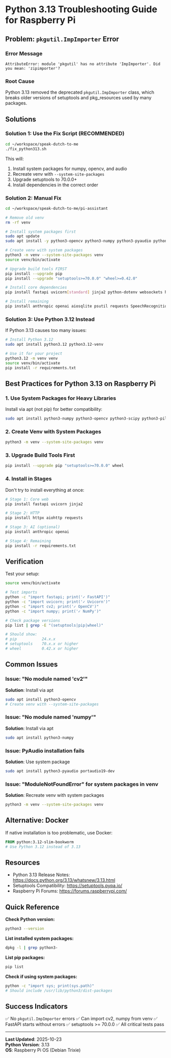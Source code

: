 # Python 3.13 Troubleshooting Guide for Raspberry Pi

## Problem: `pkgutil.ImpImporter` Error

### Error Message
```
AttributeError: module 'pkgutil' has no attribute 'ImpImporter'. Did you mean: 'zipimporter'?
```

### Root Cause
Python 3.13 removed the deprecated `pkgutil.ImpImporter` class, which breaks older versions of setuptools and pkg_resources used by many packages.

## Solutions

### Solution 1: Use the Fix Script (RECOMMENDED)
```bash
cd ~/workspace/speak-dutch-to-me
./fix_python313.sh
```

This will:
1. Install system packages for numpy, opencv, and audio
2. Recreate venv with `--system-site-packages`
3. Upgrade setuptools to 70.0.0+
4. Install dependencies in the correct order

### Solution 2: Manual Fix
```bash
cd ~/workspace/speak-dutch-to-me/pi-assistant

# Remove old venv
rm -rf venv

# Install system packages first
sudo apt update
sudo apt install -y python3-opencv python3-numpy python3-pyaudio python3-pil

# Create venv with system packages
python3 -m venv --system-site-packages venv
source venv/bin/activate

# Upgrade build tools FIRST
pip install --upgrade pip
pip install --upgrade "setuptools>=70.0.0" "wheel>=0.42.0"

# Install core dependencies
pip install fastapi uvicorn[standard] jinja2 python-dotenv websockets httpx aiohttp

# Install remaining
pip install anthropic openai aiosqlite psutil requests SpeechRecognition pyttsx3
```

### Solution 3: Use Python 3.12 Instead
If Python 3.13 causes too many issues:

```bash
# Install Python 3.12
sudo apt install python3.12 python3.12-venv

# Use it for your project
python3.12 -m venv venv
source venv/bin/activate
pip install -r requirements.txt
```

## Best Practices for Python 3.13 on Raspberry Pi

### 1. Use System Packages for Heavy Libraries
Install via apt (not pip) for better compatibility:
```bash
sudo apt install python3-numpy python3-opencv python3-scipy python3-pil python3-pyaudio
```

### 2. Create Venv with System Packages
```bash
python3 -m venv --system-site-packages venv
```

### 3. Upgrade Build Tools First
```bash
pip install --upgrade pip "setuptools>=70.0.0" wheel
```

### 4. Install in Stages
Don't try to install everything at once:
```bash
# Stage 1: Core web
pip install fastapi uvicorn jinja2

# Stage 2: HTTP
pip install httpx aiohttp requests

# Stage 3: AI (optional)
pip install anthropic openai

# Stage 4: Remaining
pip install -r requirements.txt
```

## Verification

Test your setup:
```bash
source venv/bin/activate

# Test imports
python -c "import fastapi; print('✓ FastAPI')"
python -c "import uvicorn; print('✓ Uvicorn')"
python -c "import cv2; print('✓ OpenCV')"
python -c "import numpy; print('✓ NumPy')"

# Check package versions
pip list | grep -E "(setuptools|pip|wheel)"

# Should show:
# pip           24.x.x
# setuptools    70.x.x or higher
# wheel         0.42.x or higher
```

## Common Issues

### Issue: "No module named 'cv2'"
**Solution**: Install via apt
```bash
sudo apt install python3-opencv
# Create venv with --system-site-packages
```

### Issue: "No module named 'numpy'"
**Solution**: Install via apt
```bash
sudo apt install python3-numpy
```

### Issue: PyAudio installation fails
**Solution**: Use system package
```bash
sudo apt install python3-pyaudio portaudio19-dev
```

### Issue: "ModuleNotFoundError" for system packages in venv
**Solution**: Recreate venv with system packages
```bash
python3 -m venv --system-site-packages venv
```

## Alternative: Docker

If native installation is too problematic, use Docker:

```dockerfile
FROM python:3.12-slim-bookworm
# Use Python 3.12 instead of 3.13
```

## Resources

- Python 3.13 Release Notes: https://docs.python.org/3.13/whatsnew/3.13.html
- Setuptools Compatibility: https://setuptools.pypa.io/
- Raspberry Pi Forums: https://forums.raspberrypi.com/

## Quick Reference

**Check Python version:**
```bash
python3 --version
```

**List installed system packages:**
```bash
dpkg -l | grep python3-
```

**List pip packages:**
```bash
pip list
```

**Check if using system packages:**
```bash
python -c "import sys; print(sys.path)"
# Should include /usr/lib/python3/dist-packages
```

## Success Indicators

✅ No `pkgutil.ImpImporter` errors
✅ Can import cv2, numpy from venv
✅ FastAPI starts without errors
✅ setuptools >= 70.0.0
✅ All critical tests pass

---

**Last Updated**: 2025-10-23  
**Python Version**: 3.13  
**OS**: Raspberry Pi OS (Debian Trixie)
